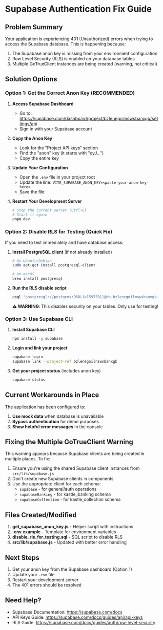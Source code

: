 # Supabase Authentication Fix Guide

## Problem Summary
Your application is experiencing 401 (Unauthorized) errors when trying to access the Supabase database. This is happening because:
1. The Supabase anon key is missing from your environment configuration
2. Row Level Security (RLS) is enabled on your database tables
3. Multiple GoTrueClient instances are being created (warning, not critical)

## Solution Options

### Option 1: Get the Correct Anon Key (RECOMMENDED)

1. **Access Supabase Dashboard**
   - Go to: https://supabase.com/dashboard/project/bzlenegoilnswsbanxgb/settings/api
   - Sign in with your Supabase account

2. **Copy the Anon Key**
   - Look for the "Project API keys" section
   - Find the "anon" key (it starts with "eyJ...")
   - Copy the entire key

3. **Update Your Configuration**
   - Open the `.env` file in your project root
   - Update the line: `VITE_SUPABASE_ANON_KEY=<paste-your-anon-key-here>`
   - Save the file

4. **Restart Your Development Server**
   ```bash
   # Stop the current server (Ctrl+C)
   # Start it again
   pnpm dev
   ```

### Option 2: Disable RLS for Testing (Quick Fix)

If you need to test immediately and have database access:

1. **Install PostgreSQL client** (if not already installed)
   ```bash
   # On Ubuntu/Debian
   sudo apt-get install postgresql-client
   
   # On macOS
   brew install postgresql
   ```

2. **Run the RLS disable script**
   ```bash
   psql "postgresql://postgres:OSOL1a15975311@db.bzlenegoilnswsbanxgb.supabase.co:5432/postgres" -f disable_rls_for_testing.sql
   ```

   **⚠️ WARNING**: This disables security on your tables. Only use for testing!

### Option 3: Use Supabase CLI

1. **Install Supabase CLI**
   ```bash
   npm install -g supabase
   ```

2. **Login and link your project**
   ```bash
   supabase login
   supabase link --project-ref bzlenegoilnswsbanxgb
   ```

3. **Get your project status** (includes anon key)
   ```bash
   supabase status
   ```

## Current Workarounds in Place

The application has been configured to:
1. **Use mock data** when database is unavailable
2. **Bypass authentication** for demo purposes
3. **Show helpful error messages** in the console

## Fixing the Multiple GoTrueClient Warning

This warning appears because Supabase clients are being created in multiple places. To fix:

1. Ensure you're using the shared Supabase client instances from `src/lib/supabase.js`
2. Don't create new Supabase clients in components
3. Use the appropriate client for each schema:
   - `supabase` - for general/auth operations
   - `supabaseBanking` - for kastle_banking schema
   - `supabaseCollection` - for kastle_collection schema

## Files Created/Modified

1. **get_supabase_anon_key.js** - Helper script with instructions
2. **.env.example** - Template for environment variables
3. **disable_rls_for_testing.sql** - SQL script to disable RLS
4. **src/lib/supabase.js** - Updated with better error handling

## Next Steps

1. Get your anon key from the Supabase dashboard (Option 1)
2. Update your `.env` file
3. Restart your development server
4. The 401 errors should be resolved

## Need Help?

- Supabase Documentation: https://supabase.com/docs
- API Keys Guide: https://supabase.com/docs/guides/api/api-keys
- RLS Guide: https://supabase.com/docs/guides/auth/row-level-security